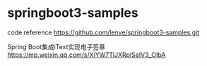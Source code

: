 # springboot3-samples


code reference
https://github.com/lenve/springboot3-samples.git



Spring Boot集成iText实现电子签章
https://mp.weixin.qq.com/s/XiYW7TlJXRplSeIV3_OIbA


